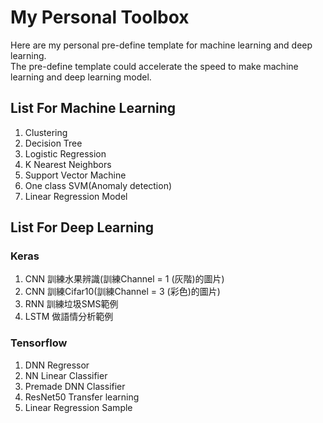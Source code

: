 # My Personal Toolbox
Here are my personal pre-define template for machine learning and deep learning.  
The pre-define template could accelerate the speed to make machine learning and deep learning model.

## List For Machine Learning
1. Clustering
2. Decision Tree
3. Logistic Regression
4. K Nearest Neighbors
5. Support Vector Machine
6. One class SVM(Anomaly detection)
7. Linear Regression Model

## List For Deep Learning

### Keras
1. CNN 訓練水果辨識(訓練Channel = 1 (灰階)的圖片)
2. CNN 訓練Cifar10(訓練Channel = 3 (彩色)的圖片)
3. RNN 訓練垃圾SMS範例
4. LSTM 做語情分析範例

### Tensorflow
1. DNN Regressor
2. NN Linear Classifier
3. Premade DNN Classifier
4. ResNet50 Transfer learning
5. Linear Regression Sample
